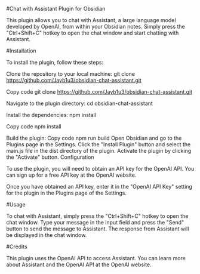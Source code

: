 #Chat with Assistant Plugin for Obsidian

This plugin allows you to chat with Assistant, a large language model developed by OpenAI, from within your Obsidian notes. Simply press the "Ctrl+Shift+C" hotkey to open the chat window and start chatting with Assistant.

#Installation

To install the plugin, follow these steps:

Clone the repository to your local machine:
git clone https://github.com/Jayb1u3/obsidian-chat-assistant.git

Copy code
git clone https://github.com/Jayb1u3/obsidian-chat-assistant.git

Navigate to the plugin directory:
cd obsidian-chat-assistant

Install the dependencies:
npm install

Copy code
npm install

Build the plugin:
Copy code
npm run build
Open Obsidian and go to the Plugins page in the Settings.
Click the "Install Plugin" button and select the main.js file in the dist directory of the plugin.
Activate the plugin by clicking the "Activate" button.
Configuration

To use the plugin, you will need to obtain an API key for the OpenAI API. You can sign up for a free API key at the OpenAI website.

Once you have obtained an API key, enter it in the "OpenAI API Key" setting for the plugin in the Plugins page of the Settings.

#Usage

To chat with Assistant, simply press the "Ctrl+Shift+C" hotkey to open the chat window. Type your message in the input field and press the "Send" button to send the message to Assistant. The response from Assistant will be displayed in the chat window.

#Credits

This plugin uses the OpenAI API to access Assistant. You can learn more about Assistant and the OpenAI API at the OpenAI website.
